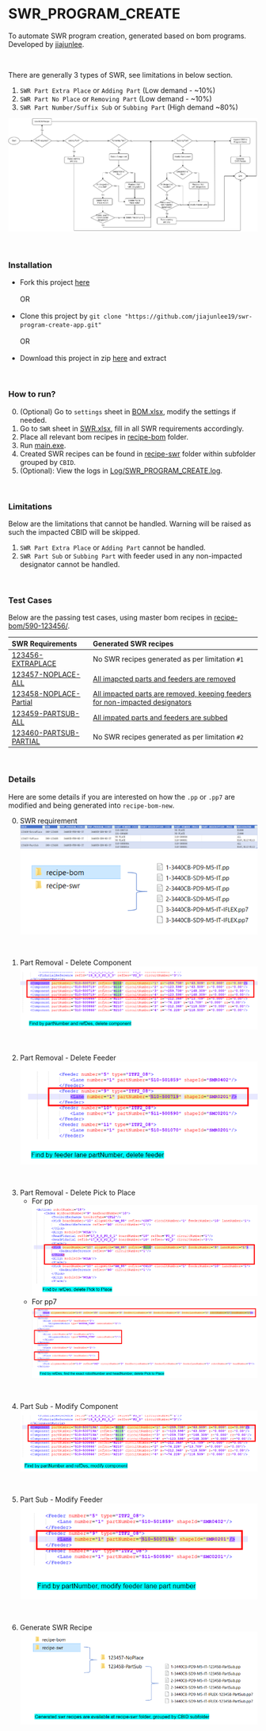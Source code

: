 # SWR_PROGRAM_CREATE
To automate SWR program creation, generated based on bom programs. Developed by [jiajunlee](https://github.com/jiajunlee19).

<br>

There are generally 3 types of SWR, see limitations in below section.
1. `SWR Part Extra Place` or `Adding Part` (Low demand - ~10%)
2. `SWR Part No Place` or `Removing Part` (Low demand - ~10%)
3. `SWR Part Number/Suffix Sub` or `Subbing Part` (High demand ~80%)

![flowchart.png](Misc/flowchart.png)

<br>

### Installation
- Fork this project [here](https://github.com/jiajunlee19/swr-program-create-app/fork)
<br><br>
    OR
<br><br> 
- Clone this project by `git clone "https://github.com/jiajunlee19/swr-program-create-app.git"`
<br><br>
    OR
<br><br> 
- Download this project in zip [here](https://github.com/jiajunlee19/swr-program-create-app/archive/refs/heads/master.zip) and extract

<br>

### How to run?
0. (Optional) Go to `settings` sheet in [BOM.xlsx](BOM.xlsx), modify the settings if needed.
1. Go to `SWR` sheet in [SWR.xlsx](SWR.xlsx), fill in all SWR requirements accordingly.
2. Place all relevant bom recipes in [recipe-bom](recipe-bom/) folder.
3. Run [main.exe](main.exe).
4. Created SWR recipes can be found in [recipe-swr](recipe-swr/) folder within subfolder grouped by `CBID`.
5. (Optional): View the logs in [Log/SWR_PROGRAM_CREATE.log](Log/SWR_PROGRAM_CREATE.log).

<br>

### Limitations
Below are the limitations that cannot be handled. Warning will be raised as such the impacted CBID will be skipped.
1. `SWR Part Extra Place` or `Adding Part` cannot be handled.
2. `SWR Part Sub` or `Subbing Part` with feeder used in any non-impacted designator cannot be handled.

<br>

### Test Cases
Below are the passing test cases, using master bom recipes in [recipe-bom/590-123456/](recipe-bom/590-123456/).

| SWR Requirements                     | Generated SWR recipes                                                          |
| :---                                 | :-------------------------                                                     |
| [123456-EXTRAPLACE](SWR.xlsx)        | No SWR recipes generated as per limitation `#1`                                |
| [123457-NOPLACE-ALL](SWR.xlsx)       | [All imapcted parts and feeders are removed](recipe-swr/123457-NOPLACE-ALL/)   |
| [123458-NOPLACE-Partial](SWR.xlsx)   | [All impacted parts are removed, keeping feeders for non-impacted designators ](recipe-swr/123458-NOPLACE-PARTIAL/) |
| [123459-PARTSUB-ALL](SWR.xlsx)       | [All impated parts and feeders are subbed](recipe-swr/123459-PARTSUB-ALL/)     |
| [123460-PARTSUB-PARTIAL](SWR.xlsx)   | No SWR recipes generated as per limitation `#2`                                |

<br>

### Details
Here are some details if you are interested on how the `.pp` or `.pp7` are modified and being generated into `recipe-bom-new`.

0. SWR requirement
    <br>
    ![SWR requirements.png](Misc/0.%20SWR%20requirements.PNG)
    <br>
    ![Place BOM Recipes.png](Misc/0.%20Place%20BOM%20Recipes.PNG)

<br>

1. Part Removal - Delete Component
    <br>
    ![Part Removal - Delete Component.png](Misc/1.%20Part%20Removal%20-%20Delete%20Component.PNG)

<br>

2. Part Removal - Delete Feeder
    <br>
    ![Part Removal -Delete Feeder.png](Misc/2.%20Part%20Removal%20-%20Delete%20Feeder.PNG)

<br>

3. Part Removal - Delete Pick to Place
    * For pp
        <br>
        ![Part Removal - Delete Pick to Place.png](Misc/3.%20Part%20Removal%20-%20Delete%20Pick%20to%20Place.PNG)
        <br>
    * For pp7
        <br>
        ![Part Removal - Delete Pick to Place pp7.png](Misc/3.%20Part%20Removal%20-%20Delete%20Pick%20to%20Place%20pp7.PNG)

<br>

4. Part Sub - Modify Component
    <br>
    ![Part Sub - Modify Component.png](Misc/4.%20Part%20Sub%20-%20Modify%20Component.PNG)

<br>

5. Part Sub - Modify Feeder
    <br>
    ![Part Sub - Modify Feeder.png](Misc/5.%20Part%20Sub%20-%20Modify%20Feeder.PNG)

<br>

6. Generate SWR Recipe
    <br>
    ![Generate SWR Recipe.png](Misc/6.%20Generate%20SWR%20Recipe.PNG)

<br>